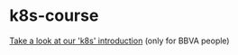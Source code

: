 # k8s-course

[Take a look at our 'k8s' introduction](https://docs.google.com/a/bbva.com/presentation/d/10lTG98i9Te61qmIUceZyKSVMq7DP8LN93RffITjyh6Q/edit?usp=sharing "Kubernetes quick start") (only for BBVA people)
